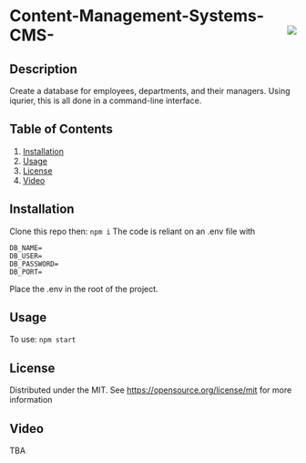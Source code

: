 # Content-Management-Systems-CMS- <img align="right" src="https://img.shields.io/badge/License-MIT-blue"></img>
## Description
Create a database for employees, departments, and their managers. Using iqurier, this is all done in a command-line interface.

## Table of Contents

<ol>
  <li><a href="#Installation">Installation</a></li>
  <li><a href="#usage">Usage</a></li>
  <li><a href="#license">License</a></li>
  <li><a href="#video">Video</a></li>
</ol>
  

## Installation
Clone this repo then:
```npm i```
The code is reliant on an .env file with
```
DB_NAME=
DB_USER=
DB_PASSWORD=
DB_PORT=
```
Place the .env in the root of the project.

## Usage
To use:
```npm start```

## License
Distributed under the MIT. See https://opensource.org/license/mit for more information

## Video
TBA
